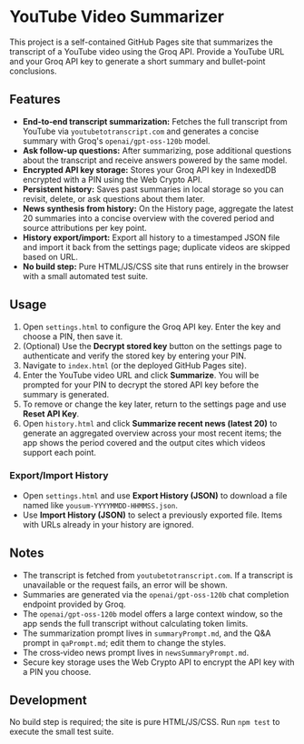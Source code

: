 # YouTube Video Summarizer

This project is a self-contained GitHub Pages site that summarizes the transcript of a YouTube video using the Groq API. Provide a YouTube URL and your Groq API key to generate a short summary and bullet-point conclusions.

## Features

- **End‑to‑end transcript summarization:** Fetches the full transcript from YouTube via `youtubetotranscript.com` and generates a concise summary with Groq's `openai/gpt-oss-120b` model.
- **Ask follow‑up questions:** After summarizing, pose additional questions about the transcript and receive answers powered by the same model.
- **Encrypted API key storage:** Stores your Groq API key in IndexedDB encrypted with a PIN using the Web Crypto API.
- **Persistent history:** Saves past summaries in local storage so you can revisit, delete, or ask questions about them later.
- **News synthesis from history:** On the History page, aggregate the latest 20 summaries into a concise overview with the covered period and source attributions per key point.
- **History export/import:** Export all history to a timestamped JSON file and import it back from the settings page; duplicate videos are skipped based on URL.
- **No build step:** Pure HTML/JS/CSS site that runs entirely in the browser with a small automated test suite.

## Usage
1. Open `settings.html` to configure the Groq API key. Enter the key and choose a PIN, then save it.
2. (Optional) Use the **Decrypt stored key** button on the settings page to authenticate and verify the stored key by entering your PIN.
3. Navigate to `index.html` (or the deployed GitHub Pages site).
4. Enter the YouTube video URL and click **Summarize**. You will be prompted for your PIN to decrypt the stored API key before the summary is generated.
5. To remove or change the key later, return to the settings page and use **Reset API Key**.
6. Open `history.html` and click **Summarize recent news (latest 20)** to generate an aggregated overview across your most recent items; the app shows the period covered and the output cites which videos support each point.

### Export/Import History
- Open `settings.html` and use **Export History (JSON)** to download a file named like `yousum-YYYYMMDD-HHMMSS.json`.
- Use **Import History (JSON)** to select a previously exported file. Items with URLs already in your history are ignored.

## Notes
- The transcript is fetched from `youtubetotranscript.com`. If a transcript is unavailable or the request fails, an error will be shown.
- Summaries are generated via the `openai/gpt-oss-120b` chat completion endpoint provided by Groq.
- The `openai/gpt-oss-120b` model offers a large context window, so the app sends the full transcript without calculating token limits.
- The summarization prompt lives in `summaryPrompt.md`, and the Q&A prompt in `qaPrompt.md`; edit them to change the styles.
- The cross‑video news prompt lives in `newsSummaryPrompt.md`.
- Secure key storage uses the Web Crypto API to encrypt the API key with a PIN you choose.

## Development
No build step is required; the site is pure HTML/JS/CSS. Run `npm test` to execute the small test suite.
